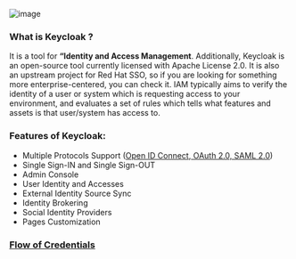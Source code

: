 ![image](https://www.janua.fr/wp-content/uploads/2017/09/keycloak_logo_480x108.png)
### What is __Keycloak__ ?
It is a tool for __“Identity and Access Management__. Additionally, Keycloak is an open-source tool currently licensed with Apache License 2.0. It is also an upstream project for Red Hat SSO, so if you are looking for something more enterprise-centered, you can check it. IAM typically aims to verify the identity of a user or system which is requesting access to your environment, and evaluates a set of rules which tells what features and assets is that user/system has access to.  

### __Features__ of Keycloak:
- Multiple Protocols Support ([Open ID Connect, OAuth 2.0, SAML 2.0](https://www.okta.com/identity-101/whats-the-difference-between-oauth-openid-connect-and-saml/))
- Single Sign-IN and Single Sign-OUT
- Admin Console
- User Identity and Accesses
- External Identity Source Sync
- Identity Brokering
- Social Identity Providers
- Pages Customization

 ### [Flow of Credentials](https://www.oreilly.com/library/view/getting-started-with/9781449317843/httpatomoreillycomsourceoreillyimages986441.png)
